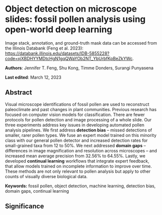 # Object detection on microscope slides: fossil pollen analysis using open-world deep learning

Image stack, annotation, and ground-truth mask data can be accessed from the Illinois Databank (Feng et al. 2023): https://databank.illinois.edu/datasets/IDB-5855228?code=xjXBDHYYMDtcHgN1gqQWaYOb2NT_YbUrbfKpBeZkYWc.

**Authors**: Jennifer T. Feng, Shu Kong, Timme Donders, Surangi Punyasena

**Last edited**: March 12, 2023

## Abstract

Visual microscope identifications of fossil pollen are used to reconstruct paleoclimate and past changes in plant communities. Previous research has focused on computer vision models for classification. There are fewer protocols for pollen detection and image processing of a whole slide. Our three experiments address key issues in developing automated pollen analysis pipelines. We first address **detection bias** – missed detections of smaller, rarer pollen types. We fuse an expert model trained on this minority class with our general pollen detector and increased detection rates for small-grained taxa from 12 to 50%. We next addressed **domain gaps** – differences in image magnification and resolution across microscopes – and increased mean average precision from 32.56% to 64.55%. Lastly, we developed **continual learning** workflows that integrate expert feedback, that allow models trained on incomplete information
to improve over time. These methods are not only relevant to pollen analysis
but apply to other counts of visually diverse biological data.

**Keywords:** fossil pollen, object detection, machine learning, detection bias, domain gaps, continual learning

## Significance


